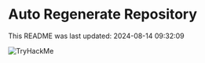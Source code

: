 # Auto Regenerate Repository

This README was last updated: 2024-08-14 09:32:09

 ![TryHackMe](https://tryhackme-badges.s3.amazonaws.com/deshoha.png)